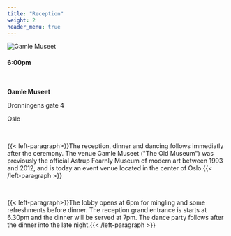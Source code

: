 ```yaml
---
title: "Reception"
weight: 2
header_menu: true
---
```


![Gamle Museet](/images/gamlemuseetUte.jpg)

#### 6:00pm

&nbsp; 

**Gamle Museet**

Dronningens gate 4

Oslo

&nbsp;

{{< left-paragraph>}}The reception, dinner and dancing follows immediatly after the ceremony. The venue Gamle Museet ("The Old Museum") was previously the official Astrup Fearnly Museum of modern art between 1993 and 2012, and is today an event venue located in the center of Oslo.{{< /left-paragraph >}}

&nbsp; 

{{< left-paragraph>}}The lobby opens at 6pm for mingling and some refreshments before dinner. The reception grand entrance is starts at 6.30pm and the dinner will be served at 7pm. The dance party follows after the dinner into the late night.{{< /left-paragraph >}}